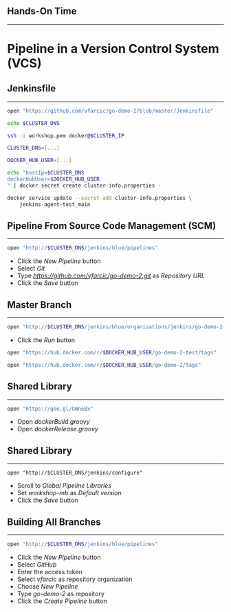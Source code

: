 ## Hands-On Time

---

# Pipeline in a Version Control System (VCS)


## Jenkinsfile

---

```bash
open "https://github.com/vfarcic/go-demo-2/blob/master/Jenkinsfile"

echo $CLUSTER_DNS

ssh -i workshop.pem docker@$CLUSTER_IP

CLUSTER_DNS=[...]

DOCKER_HUB_USER=[...]

echo "hostIp=$CLUSTER_DNS
dockerHubUser=$DOCKER_HUB_USER
" | docker secret create cluster-info.properties -

docker service update --secret-add cluster-info.properties \
    jenkins-agent-test_main
```


## Pipeline From Source Code Management (SCM)

---

```bash
open "http://$CLUSTER_DNS/jenkins/blue/pipelines"
```

* Click the *New Pipeline* button
* Select *Git*
* Type *https://github.com/vfarcic/go-demo-2.git* as *Repository URL*
* Click the *Save* button


## Master Branch

---

```bash
open "http://$CLUSTER_DNS/jenkins/blue/organizations/jenkins/go-demo-2-scm/activity"
```

* Click the *Run* button

```bash
open "https://hub.docker.com/r/$DOCKER_HUB_USER/go-demo-2-test/tags"

open "https://hub.docker.com/r/$DOCKER_HUB_USER/go-demo-2/tags"
```


## Shared Library

---

```bash
open "https://goo.gl/GWneBx"
```

* Open *dockerBuild.groovy*
* Open *dockerRelease.groovy*


## Shared Library

---

```
open "http://$CLUSTER_DNS/jenkins/configure"
```

* Scroll to *Global Pipeline Libraries*
* Set *workshop-mb* as *Default version*
* Click the *Save* button


## Building All Branches

---

```bash
open "http://$CLUSTER_DNS/jenkins/blue/pipelines"
```

* Click the *New Pipeline* button
* Select *GitHub*
* Enter the access token
* Select *vfarcic* as repository organization
* Choose *New Pipeline*
* Type *go-demo-2* as repository
* Click the *Create Pipeline* button
